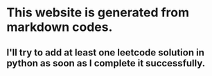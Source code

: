 # This website is generated from markdown codes.
## I'll try to add at least one leetcode solution in python as soon as I complete it successfully.